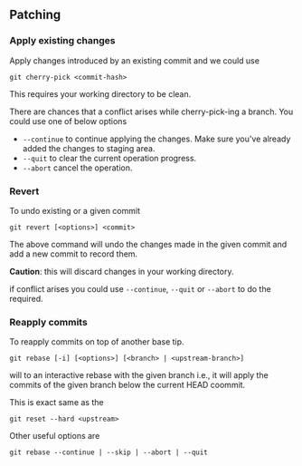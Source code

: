 ## Patching

### Apply existing changes
Apply changes introduced by an existing commit and we could use
```
git cherry-pick <commit-hash>
```
This requires your working directory to be clean.

There are chances that a conflict arises while cherry-pick-ing a branch. You could use one of below options
- `--continue` to continue applying the changes. Make sure you've already added the changes to staging area.
- `--quit` to clear the current operation progress.
- `--abort` cancel the operation.

### Revert
To undo existing or a given commit
```
git revert [<options>] <commit>
```
The above command will undo the changes made in the given commit and add a new commit to record them.

**Caution**: this will discard changes in your working directory.

if conflict arises you could use `--continue`, `--quit` or `--abort` to do the required.

### Reapply commits
To reapply commits on top of another base tip.
```
git rebase [-i] [<options>] [<branch> | <upstream-branch>]
```
will to an interactive rebase with the given branch i.e., it will apply the commits of the given branch below the current HEAD coommit.

This is exact same as the
```
git reset --hard <upstream>
```

Other useful options are
```
git rebase --continue | --skip | --abort | --quit
```